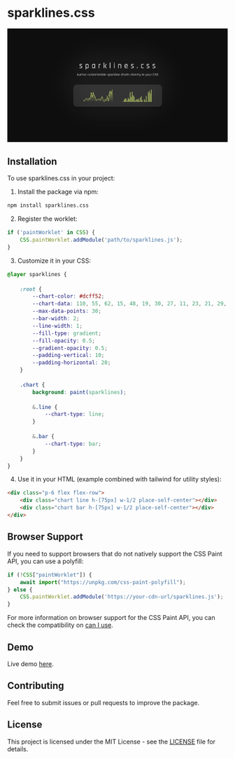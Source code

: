 # sparklines.css

![Sparklines.css Preview](https://raw.githubusercontent.com/sfearl1/sparklines/main/assets/sparklines.png)

## Installation

To use sparklines.css in your project:

1. Install the package via npm:

```bash
npm install sparklines.css
```

2. Register the worklet:

```javascript
if ('paintWorklet' in CSS) {
    CSS.paintWorklet.addModule('path/to/sparklines.js');
}
```

3. Customize it in your CSS:

```css
@layer sparklines {

    :root {
        --chart-color: #dcff52;
        --chart-data: 110, 55, 62, 15, 48, 19, 30, 27, 11, 23, 21, 29, 12, 38, 25, 17, 5, 20, 32, 28, 13, 36, 24, 87, 45, 90, 58, 47, 11, 23;
        --max-data-points: 30;
        --bar-width: 2;
        --line-width: 1;
        --fill-type: gradient;
        --fill-opacity: 0.5;
        --gradient-opacity: 0.5;
        --padding-vertical: 10;
        --padding-horizontal: 20;
    }

    .chart {
        background: paint(sparklines);

        &.line {
            --chart-type: line; 
        }

        &.bar {
            --chart-type: bar; 
        }
    }
}
```

4. Use it in your HTML (example combined with tailwind for utility styles):

```html
<div class="p-6 flex flex-row">
    <div class="chart line h-[75px] w-1/2 place-self-center"></div>
    <div class="chart bar h-[75px] w-1/2 place-self-center"></div>
</div>
```

## Browser Support

If you need to support browsers that do not natively support the CSS Paint API, you can use a polyfill:

```javascript
if (!CSS["paintWorklet"]) {
    await import("https://unpkg.com/css-paint-polyfill");
} else {
    CSS.paintWorklet.addModule('https://your-cdn-url/sparklines.js');
}
```
    
For more information on browser support for the CSS Paint API, you can check the compatibility on [can I use](https://caniuse.com/css-paint-api).

## Demo

Live demo [here](https://sfearl1.github.io/paint-worklets/sparklines/index.html).

## Contributing

Feel free to submit issues or pull requests to improve the package.

## License

This project is licensed under the MIT License - see the [LICENSE](LICENSE) file for details.